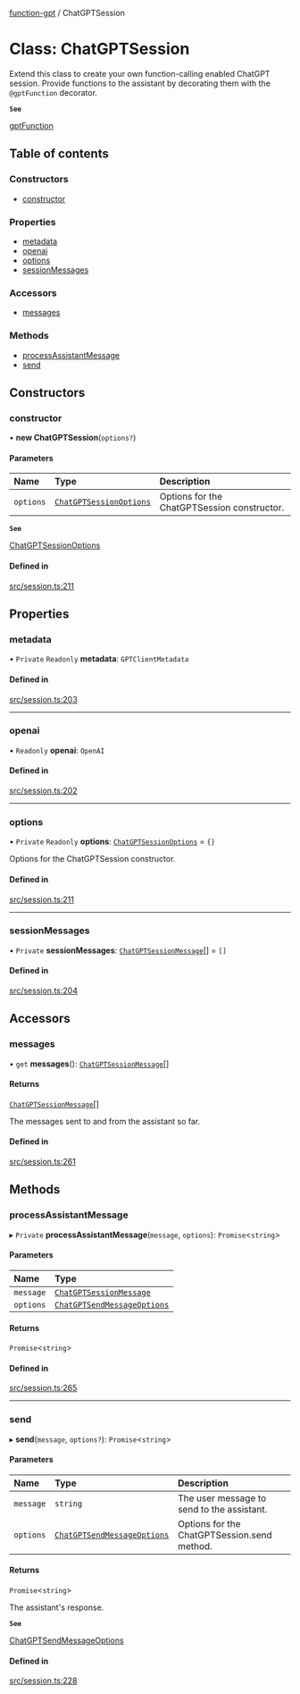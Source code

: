 [function-gpt](../README.md) / ChatGPTSession

# Class: ChatGPTSession

Extend this class to create your own function-calling enabled ChatGPT session.
Provide functions to the assistant by decorating them with the `@gptFunction` decorator.

**`See`**

[gptFunction](../README.md#gptfunction)

## Table of contents

### Constructors

- [constructor](ChatGPTSession.md#constructor)

### Properties

- [metadata](ChatGPTSession.md#metadata)
- [openai](ChatGPTSession.md#openai)
- [options](ChatGPTSession.md#options)
- [sessionMessages](ChatGPTSession.md#sessionmessages)

### Accessors

- [messages](ChatGPTSession.md#messages)

### Methods

- [processAssistantMessage](ChatGPTSession.md#processassistantmessage)
- [send](ChatGPTSession.md#send)

## Constructors

### constructor

• **new ChatGPTSession**(`options?`)

#### Parameters

| Name | Type | Description |
| :------ | :------ | :------ |
| `options` | [`ChatGPTSessionOptions`](../README.md#chatgptsessionoptions) | Options for the ChatGPTSession constructor. |

**`See`**

[ChatGPTSessionOptions](../README.md#chatgptsessionoptions)

#### Defined in

[src/session.ts:211](https://github.com/atinylittleshell/function-gpt/blob/a8c982f/src/session.ts#L211)

## Properties

### metadata

• `Private` `Readonly` **metadata**: `GPTClientMetadata`

#### Defined in

[src/session.ts:203](https://github.com/atinylittleshell/function-gpt/blob/a8c982f/src/session.ts#L203)

___

### openai

• `Readonly` **openai**: `OpenAI`

#### Defined in

[src/session.ts:202](https://github.com/atinylittleshell/function-gpt/blob/a8c982f/src/session.ts#L202)

___

### options

• `Private` `Readonly` **options**: [`ChatGPTSessionOptions`](../README.md#chatgptsessionoptions) = `{}`

Options for the ChatGPTSession constructor.

#### Defined in

[src/session.ts:211](https://github.com/atinylittleshell/function-gpt/blob/a8c982f/src/session.ts#L211)

___

### sessionMessages

• `Private` **sessionMessages**: [`ChatGPTSessionMessage`](../README.md#chatgptsessionmessage)[] = `[]`

#### Defined in

[src/session.ts:204](https://github.com/atinylittleshell/function-gpt/blob/a8c982f/src/session.ts#L204)

## Accessors

### messages

• `get` **messages**(): [`ChatGPTSessionMessage`](../README.md#chatgptsessionmessage)[]

#### Returns

[`ChatGPTSessionMessage`](../README.md#chatgptsessionmessage)[]

The messages sent to and from the assistant so far.

#### Defined in

[src/session.ts:261](https://github.com/atinylittleshell/function-gpt/blob/a8c982f/src/session.ts#L261)

## Methods

### processAssistantMessage

▸ `Private` **processAssistantMessage**(`message`, `options`): `Promise`<`string`\>

#### Parameters

| Name | Type |
| :------ | :------ |
| `message` | [`ChatGPTSessionMessage`](../README.md#chatgptsessionmessage) |
| `options` | [`ChatGPTSendMessageOptions`](../README.md#chatgptsendmessageoptions) |

#### Returns

`Promise`<`string`\>

#### Defined in

[src/session.ts:265](https://github.com/atinylittleshell/function-gpt/blob/a8c982f/src/session.ts#L265)

___

### send

▸ **send**(`message`, `options?`): `Promise`<`string`\>

#### Parameters

| Name | Type | Description |
| :------ | :------ | :------ |
| `message` | `string` | The user message to send to the assistant. |
| `options` | [`ChatGPTSendMessageOptions`](../README.md#chatgptsendmessageoptions) | Options for the ChatGPTSession.send method. |

#### Returns

`Promise`<`string`\>

The assistant's response.

**`See`**

[ChatGPTSendMessageOptions](../README.md#chatgptsendmessageoptions)

#### Defined in

[src/session.ts:228](https://github.com/atinylittleshell/function-gpt/blob/a8c982f/src/session.ts#L228)
